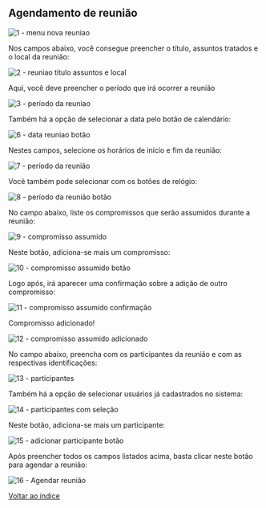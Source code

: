 
## Agendamento de reunião
![1 - menu nova reuniao](https://github.com/void-works-br/planejare-documentacao/assets/96205012/9b454c05-b752-4683-a7f7-ac3acaa501c9)

Nos campos abaixo, você consegue preencher o título, assuntos tratados e o local da reunião:

![2 - reuniao titulo assuntos e local](https://github.com/void-works-br/planejare-documentacao/assets/96205012/da93893b-22c3-45e5-a6a4-09ef25be0d2e)

Aqui, você deve preencher o período que irá ocorrer a reunião

![3 - período da reuniao](https://github.com/void-works-br/planejare-documentacao/assets/96205012/2a8dd6b3-b9a1-4a5a-b72c-b7b51653c95c)


Também há a opção de selecionar a data pelo botão de calendário:

![6 - data reuniao botão](https://github.com/void-works-br/planejare-documentacao/assets/96205012/5004bd66-0e86-49ae-88ef-a1cce487530a)


Nestes campos, selecione os horários de início e fim da reunião:

![7 - período da reunião](https://github.com/void-works-br/planejare-documentacao/assets/96205012/44da71e1-635a-4e1e-9ccc-76b877188f2e)

Você também pode selecionar com os botões de relógio:

![8 - período da reunião botão](https://github.com/void-works-br/planejare-documentacao/assets/96205012/cbdaa589-db26-401d-a200-f694c7b25356)


No campo abaixo, liste os compromissos que serão assumidos durante a reunião:

![9 - compromisso assumido](https://github.com/void-works-br/planejare-documentacao/assets/96205012/e4c7ac0b-8ded-4be8-afbf-f4b2f64bc78f)

Neste botão, adiciona-se mais um compromisso:

![10 - compromisso assumido botão](https://github.com/void-works-br/planejare-documentacao/assets/96205012/decbe86d-d966-4bf0-b39a-212f512ac55b)


Logo após, irá aparecer uma confirmação sobre a adição de outro compromisso:

![11 - compromisso assumido confirmação](https://github.com/void-works-br/planejare-documentacao/assets/96205012/7468b9df-6363-41da-b0e0-77b55d2a0df7)


Compromisso adicionado!

![12 - compromisso assumido adicionado](https://github.com/void-works-br/planejare-documentacao/assets/96205012/a7b46336-4bb4-48cb-8e34-0a347ce88d5d)


No campo abaixo, preencha com os participantes da reunião e com as respectivas identificações:

![13 - participantes](https://github.com/void-works-br/planejare-documentacao/assets/96205012/2f7e580c-8d23-4419-a413-1cd46451cc4d)

Também há a opção de selecionar usuários já cadastrados no sistema:

![14 - participantes com seleção](https://github.com/void-works-br/planejare-documentacao/assets/96205012/f6cc007b-66c0-42ba-976b-c18b41b53264)

Neste botão, adiciona-se mais um participante:

![15 - adicionar participante botão](https://github.com/void-works-br/planejare-documentacao/assets/96205012/2c3f17a6-6133-4be5-a821-c8fcb437d6d1)

Após preencher todos os campos listados acima, basta clicar neste botão para agendar a reunião:

![16 - Agendar reunião](https://github.com/void-works-br/planejare-documentacao/assets/96205012/cb09d60f-d819-4095-8a24-c5f1eeaa378f)

[Voltar ao índice](https://github.com/void-works-br/planejare-documentacao/blob/main/doc-index.md)




